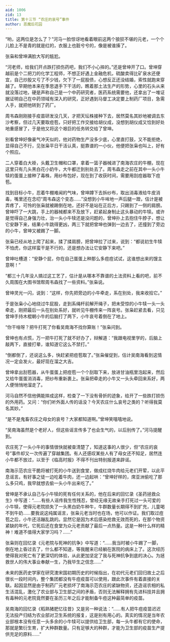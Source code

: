 ```yaml
---
aid: 1006
zid: 13
title: 第十三节 “农庄的哀号”事件
author: 恶魔后花园
---
```


“哟，这两位是怎么了？”河马一脸惊讶地看着眼前这两个狼狈不堪的元老，一个个儿脸上不是青的就是红的，衣服上也脏兮兮的，像是被谁揍了。

张枭和曾坤满脸大写的尴尬。

“河老师，给我们开点跌打损伤药吧，我们不小心摔的。”还是曾坤开了口。曾坤穿越前是个二把刀的化学工程师，不想正好遇上金融危机，硫酸卖得比矿泉水还便宜，自己炒股又亏了不少钱，欠下了一屁股债，心想反正还没结婚，索性就跑来穿越了。早期他本来在季思退手下干活的，瞧着那土法生产的形势，心里的石头从来就没落过地，硬是声称自己是一个中药研究者，医药系统需要他，还拿出了一堆证据证明自己在中药领域有深入的研究，正好遇到马督工决定要上制药厂项目，急需人手，就把他转到了药厂。

周韦森刚刚接手疫苗研发没几天，才把天坛株接种下去，居然莫名其妙地被调去东沙考察，但过几天要取痘苞，只好把工作交接给胡仪成，没想到胡仪成又恰到好处地重感冒了，于是他又将这个艰巨的任务转交给了曾坤。

别看曾坤好像豪气冲天似的，他对药物生产没多少底，心里直打鼓，又不能拒绝，显得自己不行，见张枭平日干活认真，挺靠谱的一小伙，他便把张枭也叫上，好有个照应。

二人穿着白大褂，头戴卫生帽和口罩，拿着一篮子器械进了南海农庄的牛棚，现在这里只有几头黑白花小奶牛，大牛都迁到别处去了。周韦森走之前在其中一头小牛犊的蛋蛋上接种了毒株，用纱布包好，现在到了收获时间，需要用刮痘器取下痘苞。

找到目标小牛，忍着牛棚难闻的气味，曾坤蹲下去拆纱布，取出消毒液给牛皮消毒，嘴里还在念叨“周韦森这个变态……”没想到小牛哞地一声后腿一蹬，估计是被弄疼了，可怜的张枭就被踢倒在地，还好不是站在正后方，只踢到了一侧的肩膀。曾坤吓了一大跳，手上的器械都来不及放下，赶紧起身制止这头暴动的牛犊。或许是觉得自己身强力壮，治一头小牛犊还是没问题的，曾坤扑上去抱住牛脖子，想让它安静下来，结果小牛跳得更凶，两三下就把曾坤也弹到一边去了，还撞到了旁边的小牛，曾坤又被踢了一脚。

张枭已经从地上爬了起来，揉了揉肩膀，把曾坤拉了过来，说到：“都说初生牛犊不怕虎，你这样蛮干是不行的，还是想办法让它安静下来吧。”

曾坤吐槽道：“安静个屁，你在自己蛋蛋上种那么多痘痘试试，这谁想出来的馊主意啊！”

“都三十几年没人搞过这工艺了，估计是从哪本不靠谱的土法资料上看的吧，前不久周围在大图书馆帮周韦森找了一些资料。”张枭说。

曾坤灵光一闪，说到：“这样，你先把旁边的小牛牵走，系在别处，我来收拾它。”

于是张枭小心地绕过牛屁股，走到系绳杆前解开绳子，把未受惊的小牛犊一头一头牵走，刚把最后一头在别处系好，就听见牛棚传来一阵哀号。张枭赶紧去看，只见曾坤手持木棍朝小牛的后脑打了两下，小牛哀号着倒在了地上。

“你干啥呀？把牛打死了你看吴南海不找你算账！”张枭问到。

曾坤也有点慌，万一把牛打死了就不好办了，辩解道：“我跟电视里学的，后脑上敲两下，直接打晕，谁知道它这么不禁打。”

“倒都倒了，还说这么多，快赶紧把痘苞取了。”张枭催促到，估计吴南海看到这情况一定会发火，最好现在溜之大吉。

曾坤拿出刮苞器，从牛蛋蛋上把痘苞一个个刮取下来，放进甘油瓶里泡起来，然后又给牛蛋蛋消消毒，把纱布重新裹上。张枭把牵走的小牛又一头头牵回来系好，两人便悄悄地溜走了。

河马自然不信他俩能摔成这样，检查了一下没有骨折的迹象，给开了一些跌打损伤的外用药。又问：“你们听外面人传的话没？今天农庄什么哀号之类的？听得我莫名其妙。”

“是不是鬼畜农庄之母女的哀号？大家都知道啊。”曾坤笑嘻嘻地说。

“吴南海虽然是个老好人，但这些谣言传多了也会生气的，以后别传了。”河马提醒到。

农庄死了一头小牛的事情很快就被查清楚了，知道这事的人很少，但“农庄的哀号”事件却又一次传遍了穿越集团。有人还感叹某些人有了母女还不知足，居然连小牛都不放过，以至于《临高时报》不得不刊出特别报道来辟谣。

南海示范农庄干脆将被打死的小牛送到食堂，做成红烧牛肉给元老们开荤，以此平息谣言。有好事之徒一边吃着牛肉，还一边起哄：“曾坤好样的，席亚洲偷吃了那么多只鸡，我早就想去偷一头小牛出来吃了。”

曾坤是不承认自己与小牛犊的死有任何关系的，他在后来的回忆录《圣药拯救众生》中写道：“……有些人谣传我生性残忍，曾经无缘无故亲手打死过一头可爱的小牛犊，使得元老院损失了一头黑白奶牛种牛，牛群数量长期得不到扩充，儿童喝不到牛奶……要我说这纯属谣言，张枭元老当时也在场，他可以作证。我们取过痘苞之后，小牛还活蹦乱跳的。显然它是因为术后感染抢救无效而死的，在那个物资紧缺的年代，它死后还在食堂为众元老贡献了最后一点热量。这是一种什么样的精神！难道不值得大家学习吗？……”

张枭则在回忆录《元老院与死神的抗争》中写道：“……我当时被小牛踢了一脚，倒在地上昏过去了，什么都不知道，等我醒来已经躺在医院的病床上了。这次经历使得我对死亡有了更深切的体验，从此更加坚定了我与死神抗争到底的决心。为拯救世人的伟大事业奉献一生，乃我毕生之信念……”

未来的医药史学家在研究澳宋国初期历史的时候指出，在初代元老们回归故土之后很长一段时间内，整个集团都没有牛痘疫苗可以使用，跟此次事件有着直接的关联。起因显然是由于制药厂元老损坏了南海示范农庄的紧缺物资，还造谣农相的私生活混乱，激化了农业部与卫生部之间的矛盾，否则无法解释拥有先进科技并且拥有毒种的元老院竟然要在圣历三年之后才能制备牛痘这种最简单的疫苗。

吴南海的回忆录《稻熟猪肥忆往昔》又是另一种说法：“……有人把牛痘疫苗迟迟无法投产归结为农业部对卫生系统的报复，这是别有用心的。真实的情况是当年农业部根本没有任意一头多余的小牛犊可以提供给卫生部，每一头牛都有它的使命，那就是繁衍生育，扩大种群数量。只有足够大的种群，才能为卫生部的疫苗生产提供充足的原料……”
